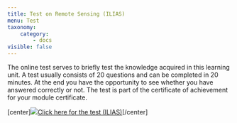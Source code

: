 ```yaml
---
title: Test on Remote Sensing (ILIAS)
menu: Test
taxonomy:
    category:
        - docs
visible: false
---
```

The online test serves to briefly test the knowledge acquired in this learning unit. A test usually consists of 20 questions and can be completed in 20 minutes. At the end you have the opportunity to see whether you have answered correctly or not. The test is part of the certificate of achievement for your module certificate.

[center]<a href="https://ilias.opengeoedu.de/ilias/goto.php?target=tst_281&client_id=opengeoedu" markdown="1" target="_blank">![](/images/test.png?resize=200,200)Click here for the test (ILIAS)</a>[/center]
